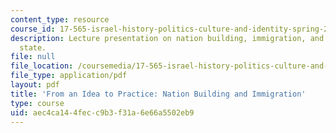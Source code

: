 ```yaml
---
content_type: resource
course_id: 17-565-israel-history-politics-culture-and-identity-spring-2011
description: Lecture presentation on nation building, immigration, and the Israeli
  state.
file: null
file_location: /coursemedia/17-565-israel-history-politics-culture-and-identity-spring-2011/aec4ca144fecc9b3f31a6e66a5502eb9_MIT17_565S11_ses4_slides.pdf
file_type: application/pdf
layout: pdf
title: 'From an Idea to Practice: Nation Building and Immigration'
type: course
uid: aec4ca14-4fec-c9b3-f31a-6e66a5502eb9
---
```

